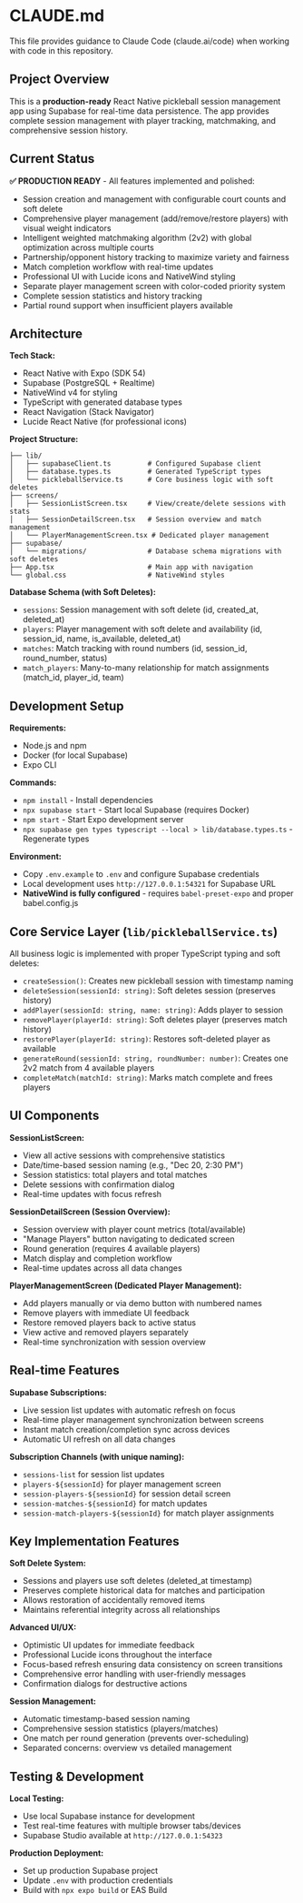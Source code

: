 # CLAUDE.md

This file provides guidance to Claude Code (claude.ai/code) when working with code in this repository.

## Project Overview

This is a **production-ready** React Native pickleball session management app using Supabase for real-time data persistence. The app provides complete session management with player tracking, matchmaking, and comprehensive session history.

## Current Status

**✅ PRODUCTION READY** - All features implemented and polished:
- Session creation and management with configurable court counts and soft delete
- Comprehensive player management (add/remove/restore players) with visual weight indicators
- Intelligent weighted matchmaking algorithm (2v2) with global optimization across multiple courts
- Partnership/opponent history tracking to maximize variety and fairness
- Match completion workflow with real-time updates
- Professional UI with Lucide icons and NativeWind styling
- Separate player management screen with color-coded priority system
- Complete session statistics and history tracking
- Partial round support when insufficient players available

## Architecture

**Tech Stack:**
- React Native with Expo (SDK 54)
- Supabase (PostgreSQL + Realtime)
- NativeWind v4 for styling
- TypeScript with generated database types
- React Navigation (Stack Navigator)
- Lucide React Native (for professional icons)

**Project Structure:**
```
├── lib/
│   ├── supabaseClient.ts         # Configured Supabase client
│   ├── database.types.ts         # Generated TypeScript types
│   └── pickleballService.ts      # Core business logic with soft deletes
├── screens/
│   ├── SessionListScreen.tsx     # View/create/delete sessions with stats
│   ├── SessionDetailScreen.tsx   # Session overview and match management
│   └── PlayerManagementScreen.tsx # Dedicated player management
├── supabase/
│   └── migrations/               # Database schema migrations with soft deletes
├── App.tsx                       # Main app with navigation
└── global.css                    # NativeWind styles
```

**Database Schema (with Soft Deletes):**
- `sessions`: Session management with soft delete (id, created_at, deleted_at)
- `players`: Player management with soft delete and availability (id, session_id, name, is_available, deleted_at)
- `matches`: Match tracking with round numbers (id, session_id, round_number, status)
- `match_players`: Many-to-many relationship for match assignments (match_id, player_id, team)

## Development Setup

**Requirements:**
- Node.js and npm
- Docker (for local Supabase)
- Expo CLI

**Commands:**
- `npm install` - Install dependencies
- `npx supabase start` - Start local Supabase (requires Docker)
- `npm start` - Start Expo development server
- `npx supabase gen types typescript --local > lib/database.types.ts` - Regenerate types

**Environment:**
- Copy `.env.example` to `.env` and configure Supabase credentials
- Local development uses `http://127.0.0.1:54321` for Supabase URL
- **NativeWind is fully configured** - requires `babel-preset-expo` and proper babel.config.js

## Core Service Layer (`lib/pickleballService.ts`)

All business logic is implemented with proper TypeScript typing and soft deletes:
- `createSession()`: Creates new pickleball session with timestamp naming
- `deleteSession(sessionId: string)`: Soft deletes session (preserves history)
- `addPlayer(sessionId: string, name: string)`: Adds player to session
- `removePlayer(playerId: string)`: Soft deletes player (preserves match history)
- `restorePlayer(playerId: string)`: Restores soft-deleted player as available
- `generateRound(sessionId: string, roundNumber: number)`: Creates one 2v2 match from 4 available players
- `completeMatch(matchId: string)`: Marks match complete and frees players

## UI Components

**SessionListScreen:**
- View all active sessions with comprehensive statistics
- Date/time-based session naming (e.g., "Dec 20, 2:30 PM")
- Session statistics: total players and total matches
- Delete sessions with confirmation dialog
- Real-time updates with focus refresh

**SessionDetailScreen (Session Overview):**
- Session overview with player count metrics (total/available)
- "Manage Players" button navigating to dedicated screen
- Round generation (requires 4 available players)
- Match display and completion workflow
- Real-time updates across all data changes

**PlayerManagementScreen (Dedicated Player Management):**
- Add players manually or via demo button with numbered names
- Remove players with immediate UI feedback
- Restore removed players back to active status
- View active and removed players separately
- Real-time synchronization with session overview

## Real-time Features

**Supabase Subscriptions:**
- Live session list updates with automatic refresh on focus
- Real-time player management synchronization between screens
- Instant match creation/completion sync across devices
- Automatic UI refresh on all data changes

**Subscription Channels (with unique naming):**
- `sessions-list` for session list updates
- `players-${sessionId}` for player management screen
- `session-players-${sessionId}` for session detail screen
- `session-matches-${sessionId}` for match updates
- `session-match-players-${sessionId}` for match player assignments

## Key Implementation Features

**Soft Delete System:**
- Sessions and players use soft deletes (deleted_at timestamp)
- Preserves complete historical data for matches and participation
- Allows restoration of accidentally removed items
- Maintains referential integrity across all relationships

**Advanced UI/UX:**
- Optimistic UI updates for immediate feedback
- Professional Lucide icons throughout the interface
- Focus-based refresh ensuring data consistency on screen transitions
- Comprehensive error handling with user-friendly messages
- Confirmation dialogs for destructive actions

**Session Management:**
- Automatic timestamp-based session naming
- Comprehensive session statistics (players/matches)
- One match per round generation (prevents over-scheduling)
- Separated concerns: overview vs detailed management

## Testing & Development

**Local Testing:**
- Use local Supabase instance for development
- Test real-time features with multiple browser tabs/devices
- Supabase Studio available at `http://127.0.0.1:54323`

**Production Deployment:**
- Set up production Supabase project
- Update `.env` with production credentials
- Build with `npx expo build` or EAS Build